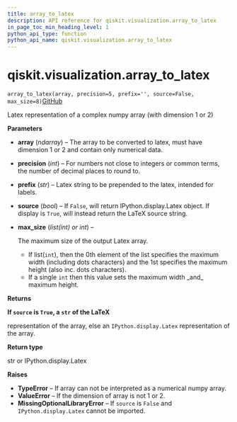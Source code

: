 ```yaml
---
title: array_to_latex
description: API reference for qiskit.visualization.array_to_latex
in_page_toc_min_heading_level: 1
python_api_type: function
python_api_name: qiskit.visualization.array_to_latex
---
```


# qiskit.visualization.array\_to\_latex

<span id="qiskit.visualization.array_to_latex" />

`array_to_latex(array, precision=5, prefix='', source=False, max_size=8)`[GitHub](https://github.com/qiskit/qiskit/tree/stable/0.22/qiskit/visualization/array.py "view source code")

Latex representation of a complex numpy array (with dimension 1 or 2)

**Parameters**

*   **array** (*ndarray*) – The array to be converted to latex, must have dimension 1 or 2 and contain only numerical data.

*   **precision** (*int*) – For numbers not close to integers or common terms, the number of decimal places to round to.

*   **prefix** (*str*) – Latex string to be prepended to the latex, intended for labels.

*   **source** (*bool*) – If `False`, will return IPython.display.Latex object. If display is `True`, will instead return the LaTeX source string.

*   **max\_size** (*list(int) or int*) –

    The maximum size of the output Latex array.

    *   If list(`int`), then the 0th element of the list specifies the maximum width (including dots characters) and the 1st specifies the maximum height (also inc. dots characters).
    *   If a single `int` then this value sets the maximum width \_and\_ maximum height.

**Returns**

**If `source` is `True`, a `str` of the LaTeX**

representation of the array, else an `IPython.display.Latex` representation of the array.

**Return type**

str or IPython.display.Latex

**Raises**

*   **TypeError** – If array can not be interpreted as a numerical numpy array.
*   **ValueError** – If the dimension of array is not 1 or 2.
*   **MissingOptionalLibraryError** – If `source` is `False` and `IPython.display.Latex` cannot be imported.

